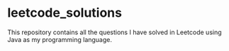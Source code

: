 # leetcode_solutions

This repository contains all the questions I have solved in Leetcode using Java as my programming language.
